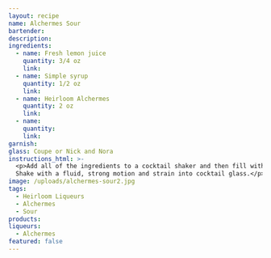 ```yaml
---
layout: recipe
name: Alchermes Sour
bartender:
description:
ingredients:
  - name: Fresh lemon juice
    quantity: 3/4 oz
    link:
  - name: Simple syrup
    quantity: 1/2 oz
    link:
  - name: Heirloom Alchermes
    quantity: 2 oz
    link:
  - name:
    quantity:
    link:
garnish:
glass: Coupe or Nick and Nora
instructions_html: >-
  <p>Add all of the ingredients to a cocktail shaker and then fill with ice.
  Shake with a fluid, strong motion and strain into cocktail glass.</p>
image: /uploads/alchermes-sour2.jpg
tags:
  - Heirloom Liqueurs
  - Alchermes
  - Sour
products:
liqueurs: 
  - Alchermes
featured: false
---
```


